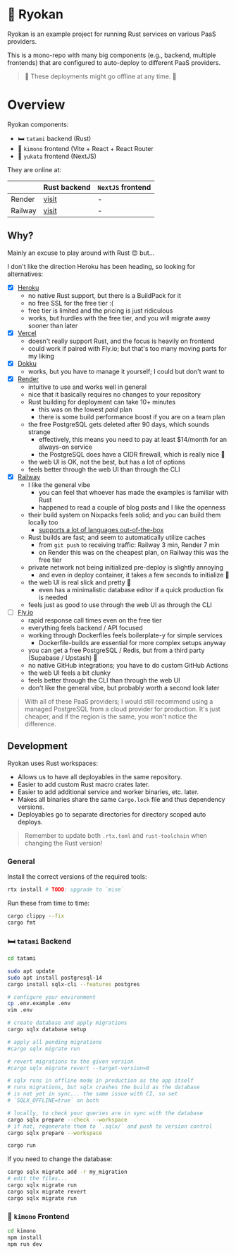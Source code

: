 # 🏮 Ryokan

Ryokan is an example project for running Rust services on various PaaS providers.

This is a mono-repo with many big components (e.g., backend, multiple frontends) that
are configured to auto-deploy to different PaaS providers.

> 🚧 These deployments might go offline at any time. 🚧

# Overview

Ryokan components:

* 🛏️ `tatami` backend (Rust)
* 👘 `kimono` frontend (Vite + React + React Router
* 👘 `yukata` frontend (NextJS)

They are online at:

|         | Rust backend                                | `NextJS` frontend |
|---------|---------------------------------------------|-------------------|
| Render  | [visit](https://tatami-render.ryokan.dev/)  | -                 |
| Railway | [visit](https://tatami-railway.ryokan.dev/) | -                 |

## Why?

Mainly an excuse to play around with Rust 😊 but...

I don't like the direction Heroku has been heading, so looking for alternatives:

- [x] [Heroku](https://www.heroku.com/)
    - no native Rust support, but there is a BuildPack for it
    - no free SSL for the free tier :(
    - free tier is limited and the pricing is just ridiculous
    - works, but hurdles with the free tier, and you will migrate away sooner than later
- [x] [Vercel](https://vercel.com/)
    - doesn't really support Rust, and the focus is heavily on frontend
    - could work if paired with Fly.io; but that's too many moving parts for my liking
- [x] [Dokku](https://dokku.com/)
    - works, but you have to manage it yourself; I could but don't want to
- [x] [Render](https://render.com/)
    - intuitive to use and works well in general
    - nice that it basically requires no changes to your repository
    - Rust building for deployment can take 10+ minutes
        - this was on the lowest _paid_ plan
        - there is some build performance boost if you are on a team plan
    - the free PostgreSQL gets deleted after 90 days, which sounds strange
        - effectively, this means you need to pay at least $14/month for an always-on service
        - the PostgreSQL does have a CIDR firewall, which is really nice 🧱
    - the web UI is OK, not the best, but has a lot of options
    - feels better through the web UI than through the CLI
- [x] [Railway](https://railway.app/)
    - I like the general vibe
        - you can feel that whoever has made the examples is familiar with Rust
        - happened to read a couple of blog posts and I like the openness
    - their build system on Nixpacks feels solid; and you can build them locally too
        - [supports a lot of languages out-of-the-box](https://docs.railway.app/reference/nixpacks#supported-languages)
    - Rust builds are fast; and seem to automatically utilize caches
        - from `git push` to receiving traffic: Railway 3 min, Render 7 min
        - on Render this was on the cheapest plan, on Railway this was the free tier
    - private network not being initialized pre-deploy is slightly annoying
        - and even in deploy container, it takes a few seconds to initialize 🤷
    - the web UI is real slick and pretty 💅
        - even has a minimalistic database editor if a quick production fix is needed
    - feels just as good to use through the web UI as through the CLI
- [ ] [Fly.io](https://fly.io/)
    - rapid response call times even on the free tier
    - everything feels backend / API focused
    - working through Dockerfiles feels boilerplate-y for simple services
        - Dockerfile-builds are essential for more complex setups anyway
    - you can get a free PostgreSQL / Redis, but from a third party (Supabase / Upstash) 🤔
    - no native GitHub integrations; you have to do custom GitHub Actions
    - the web UI feels a bit clunky
    - feels better through the CLI than through the web UI
    - don't like the general vibe, but probably worth a second look later

> With all of these PaaS providers; I would still recommend using a managed PostgreSQL from a cloud
> provider for production.
> It's just cheaper, and if the region is the same, you won't notice the difference.

## Development

Ryokan uses Rust workspaces:

- Allows us to have all deployables in the same repository.
- Easier to add custom Rust macro crates later.
- Easier to add additional service and worker binaries, etc. later.
- Makes all binaries share the same `Cargo.lock` file and thus dependency versions.
- Deployables go to separate directories for directory scoped auto deploys.

> Remember to update both `.rtx.toml` and `rust-toolchain` when changing the Rust version!

### General

Install the correct versions of the required tools:

```bash
rtx install # TODO: upgrade to `mise`
```

Run these from time to time:

```bash
cargo clippy --fix
cargo fmt
```

### 🛏️ `tatami` Backend

```bash
cd tatami

sudo apt update
sudo apt install postgresql-14
cargo install sqlx-cli --features postgres

# configure your environment
cp .env.example .env
vim .env

# create database and apply migrations
cargo sqlx database setup

# apply all pending migrations
#cargo sqlx migrate run

# revert migrations to the given version
#cargo sqlx migrate revert --target-version=0

# sqlx runs in offline mode in production as the app itself 
# runs migrations, but sqlx crashes the build as the database 
# is not yet in sync... the same issue with CI, so set 
# `SQLX_OFFLINE=true` on both

# locally, to check your queries are in sync with the database
cargo sqlx prepare --check --workspace
# if not, regenerate them to `.sqlx/` and push to version control
cargo sqlx prepare --workspace

cargo run
```

If you need to change the database:

```bash
cargo sqlx migrate add -r my_migration
# edit the files...
cargo sqlx migrate run
cargo sqlx migrate revert
cargo sqlx migrate run
```

### 👘 `kimono` Frontend

```bash
cd kimono
npm install
npm run dev
```

